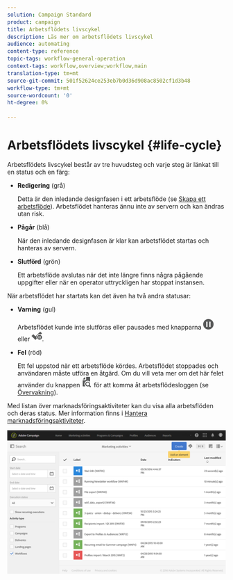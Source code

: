 ```yaml
---
solution: Campaign Standard
product: campaign
title: Arbetsflödets livscykel
description: Läs mer om arbetsflödets livscykel
audience: automating
content-type: reference
topic-tags: workflow-general-operation
context-tags: workflow,overview;workflow,main
translation-type: tm+mt
source-git-commit: 501f52624ce253eb7b0d36d908ac8502cf1d3b48
workflow-type: tm+mt
source-wordcount: '0'
ht-degree: 0%

---
```



# Arbetsflödets livscykel {#life-cycle}

Arbetsflödets livscykel består av tre huvudsteg och varje steg är länkat till en status och en färg:

* **Redigering**  (grå)

   Detta är den inledande designfasen i ett arbetsflöde (se [Skapa ett arbetsflöde](../../automating/using/building-a-workflow.md#creating-a-workflow)). Arbetsflödet hanteras ännu inte av servern och kan ändras utan risk.

* **Pågår**  (blå)

   När den inledande designfasen är klar kan arbetsflödet startas och hanteras av servern.

* **Slutförd**  (grön)

   Ett arbetsflöde avslutas när det inte längre finns några pågående uppgifter eller när en operator uttryckligen har stoppat instansen.

När arbetsflödet har startats kan det även ha två andra statusar:

* **Varning**  (gul)

   Arbetsflödet kunde inte slutföras eller pausades med knapparna ![](assets/pause_darkgrey-24px.png) eller ![](assets/check_pause_darkgrey-24px.png).

* **Fel**  (röd)

   Ett fel uppstod när ett arbetsflöde kördes. Arbetsflödet stoppades och användaren måste utföra en åtgärd. Om du vill veta mer om det här felet använder du knappen ![](assets/printpreview_darkgrey-24px.png) för att komma åt arbetsflödesloggen (se [Övervakning](../../automating/using/monitoring-workflow-execution.md)).

Med listan över marknadsföringsaktiviteter kan du visa alla arbetsflöden och deras status. Mer information finns i [Hantera marknadsföringsaktiviteter](../../start/using/marketing-activities.md#about-marketing-activities).

![](assets/wkf_execution_3.png)
